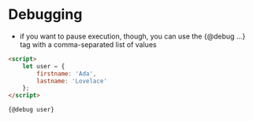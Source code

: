 # Debugging

- if you want to pause execution, though, you can use the {@debug ...} tag with a comma-separated list of values

```html
<script>
	let user = {
		firstname: 'Ada',
		lastname: 'Lovelace'
	};
</script>

{@debug user}
```